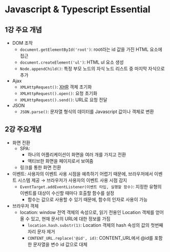 # Javascript & Typescript Essential

## 1강 주요 개념

- DOM 조작
  - `document.getElementById('root')`: root라는 id 값을 가진 HTML 요소에 접근
  - `document.createElement('ul')`: HTML ul 요소 생성
  - `Node.appendChild()`: 특정 부모 노드의 자식 노드 리스트 중 마지막 자식으로 추가
- Ajax
  - `XMLHttpRequest()`: [XHR](https://developer.mozilla.org/ko/docs/Web/API/XMLHttpRequest) 객체 초기화
  - `XMLHttpRequest().open()`: 요청 초기화
  - `XMLHttpRequest().send()`: URL로 요청 전달
- JSON
  - `JSON.parse()`: 문자열 형식의 데이터를 Javascript 값이나 객체로 변환

## 2강 주요개념

- 화면 전환
  - SPA:
    - 하나의 어플리케이션이 화면을 여러 개를 가지고 전환
    - 액티브한 화면을 페이지로서 보여줌
  - 링크를 통한 화면 전환
- 이벤트: 사용자의 이벤트 사용 시점을 예측하기 어렵기 때문에, 브라우저에서 이벤트 시스템 제공 → 브라우저가 사용자의 이벤트 사용 시점 감지
  - `EventTarget.addEventListener(이벤트 타입, 실행할 함수)`: 지정한 유형의 이벤트를 대상이 수신할 때마다 호출할 함수를 설정
    - 함수는 값으로 사용할 수 있기 때문에, 함수의 인자로 사용이 가능
- 브라우저 객체
  - location: window 전역 객체의 속성으로, 읽기 전용인 Location 객체를 얻어 올 수 있고, 현재 문서의 URL에 대한 정보를 가짐
    - `location.hash.substr(1)`: Location 객체의 hash 속성의 값의 첫번째 자리 문자 제거
    - `CONTENT_URL.replace('@id', id)`: CONTENT_URL에서 @id를 포함한 문자열을 변수 id 값으로 대체
